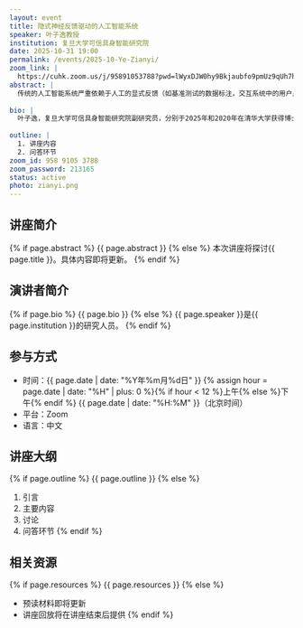 ```yaml
---
layout: event
title: 隐式神经反馈驱动的人工智能系统
speaker: 叶子逸教授
institution: 复旦大学可信具身智能研究院
date: 2025-10-31 19:00
permalink: /events/2025-10-Ye-Zianyi/
zoom_link: |
  https://cuhk.zoom.us/j/95891053788?pwd=lWyxDJW0hy9Bkjaubfo9pmUz9qUh7h.1
abstract: |
  传统的人工智能系统严重依赖于人工的显式反馈（如基准测试的数据标注，交互系统中的用户点击等），这种模式不仅效率低下，且难以表现人类真实的认知状态，这不仅限制了系统的自适应能力，也为其留下了越狱的空间。为此，我们探索了隐式神经反馈驱动的人工智能系统，通过解码用户在与AI交互过程中的内在认知状态，构建一个更高效、更具适应性的交互闭环。在这个问题下，我们进行了两项前沿探索：首先，在交互式信息检索中，我们利用脑信号来监测用户的真实意图和对检索内容的满意度。实验证明，系统能够利用这种隐式的反馈，动态调整检索策略。其次，我们将其应用于解决大语言模型的幻觉抑制这一关键挑战。通过捕捉人脑的错误相关电位验证和分析幻觉存在风险等级的现象，并设计风险探针对模型行为进行操控。本研究期待为构建下一代能够深度理解并适应人类内在状态的、更可信和个性化的人工智能系统，提供一条神经科学驱动的技术路径。
  
bio: |
  叶子逸，复旦大学可信具身智能研究院副研究员，分别于2025年和2020年在清华大学获得博士学位和学士学位。主要从事多模态计算、信息检索相关的科研工作，代表性工作包括基于脑机接口的信息检索系统，大语言模型的鲁棒可解释偏好对齐等。研究成果已发表于Nature Communications Biology, ICLR, SIGIR, TOIS, Multimedia等国际一流期刊和会议，并被应用于多个工业场景当中。曾获中国中文信息学会优秀博士毕业论文、ACM上海分会优秀博士毕业论文，北京市优秀毕业生，清华大学启航金奖，CCIR 2024最佳论文提名奖等。个人主页：https://yeziyi1998.github.io/。
  
outline: |
  1. 讲座内容
  2. 问答环节
zoom_id: 958 9105 3788
zoom_password: 213165
status: active
photo: zianyi.png
---
```


## 讲座简介

{% if page.abstract %}
{{ page.abstract }}
{% else %}
本次讲座将探讨{{ page.title }}。具体内容即将更新。
{% endif %}

## 演讲者简介

{% if page.bio %}
{{ page.bio }}
{% else %}
{{ page.speaker }}是{{ page.institution }}的研究人员。
{% endif %}

## 参与方式

- 时间：{{ page.date | date: "%Y年%m月%d日" }} {% assign hour = page.date | date: "%H" | plus: 0 %}{% if hour < 12 %}上午{% else %}下午{% endif %} {{ page.date | date: "%H:%M" }}（北京时间）
- 平台：Zoom
- 语言：中文

## 讲座大纲

{% if page.outline %}
{{ page.outline }}
{% else %}
1. 引言
2. 主要内容
3. 讨论
4. 问答环节
{% endif %}

## 相关资源

{% if page.resources %}
{{ page.resources }}
{% else %}
- 预读材料即将更新
- 讲座回放将在讲座结束后提供
{% endif %}
